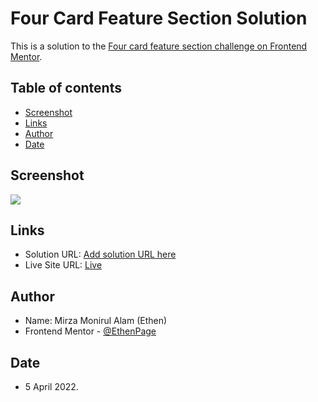 # Four Card Feature Section Solution

This is a solution to the [Four card feature section challenge on Frontend Mentor](https://www.frontendmentor.io/challenges/four-card-feature-section-weK1eFYK). 

## Table of contents

- [Screenshot](#screenshot)
- [Links](#links)
- [Author](#author)
- [Date](#date)

## Screenshot

![](./screenshot.jpg)

## Links

- Solution URL: [Add solution URL here](https://your-solution-url.com)
- Live Site URL: [Live](https://ethenpage.github.io/Four-Card-Feature-Section/)

## Author

- Name: Mirza Monirul Alam (Ethen)
- Frontend Mentor - [@EthenPage](https://www.frontendmentor.io/profile/ethenpage)

## Date

- 5 April 2022.
